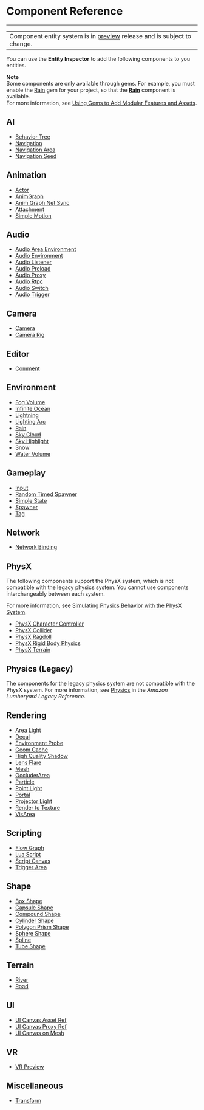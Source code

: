 # Component Reference<a name="component-components"></a>


****  

|  | 
| --- |
| Component entity system is in [preview](https://docs.aws.amazon.com/lumberyard/latest/userguide/ly-glos-chap.html#preview) release and is subject to change\.  | 

You can use the **Entity Inspector** to add the following components to you entities\. 

**Note**  
Some components are only available through gems\. For example, you must enable the [Rain](gems-system-gem-rain.md) gem for your project, so that the **[Rain](component-rain.md)** component is available\.  
For more information, see [Using Gems to Add Modular Features and Assets](gems-system-gems.md)\.

## AI<a name="component-entity-AI"></a>
+ [Behavior Tree](component-behavior-tree.md)
+ [Navigation](component-navigation.md)
+ [Navigation Area](component-nav-area.md)
+ [Navigation Seed](component-nav-seed.md)

## Animation<a name="component-entity-animation"></a>
+ [Actor](component-actor.md)
+ [AnimGraph](component-animgraph.md)
+  [Anim Graph Net Sync](component-animgraph-netsync.md) 
+ [Attachment](component-attachment.md)
+ [Simple Motion](component-simple-motion.md)

## Audio<a name="component-entity-audio"></a>
+ [Audio Area Environment](component-audio-area-environment.md)
+ [Audio Environment](component-audio-environment.md)
+ [Audio Listener](component-audio-listener.md)
+ [Audio Preload](component-audio-preload.md)
+ [Audio Proxy](component-audio-proxy.md)
+ [Audio Rtpc](component-audio-rtpc.md)
+ [Audio Switch](component-audio-switch.md)
+ [Audio Trigger](component-audio-trigger.md)

## Camera<a name="component-entity-camera"></a>
+ [Camera](component-camera.md)
+ [Camera Rig](component-camera-rig.md)

## Editor<a name="component-entity-editor"></a>
+ [Comment](component-comment.md)

## Environment<a name="component-entity-environment"></a>
+ [Fog Volume](component-fog-volume.md)
+  [Infinite Ocean](component-infinite-ocean.md) 
+ [Lightning](component-lightning.md)
+ [Lighting Arc](component-lightning-arc.md)
+ [Rain](component-rain.md)
+ [Sky Cloud](component-sky-cloud.md)
+  [Sky Highlight](component-sky-highlight.md) 
+ [Snow](component-snow.md)
+  [Water Volume](component-water-volume.md) 

## Gameplay<a name="component-entity-gameplay"></a>
+ [Input](component-input.md)
+ [Random Timed Spawner](component-random-timed-spawner.md)
+ [Simple State](component-simple-state.md)
+ [Spawner](component-spawner.md)
+ [Tag](component-tag.md)

## Network<a name="component-entity-network"></a>
+ [Network Binding](component-network-binding.md)

## PhysX<a name="component-entity-physx"></a>

The following components support the PhysX system, which is not compatible with the legacy physics system\. You cannot use components interchangeably between each system\.

For more information, see [Simulating Physics Behavior with the PhysX System](physx-intro.md)\.
+ [PhysX Character Controller](component-physx-character-controller.md)
+ [PhysX Collider](component-physx-collider.md)
+ [PhysX Ragdoll](component-physx-ragdoll.md)
+ [PhysX Rigid Body Physics](component-physx-rigid-body-physics.md)
+ [PhysX Terrain](component-physx-terrain.md)

## Physics \(Legacy\)<a name="component-entity-physics-legacy"></a>

The components for the legacy physics system are not compatible with the PhysX system\. For more information, see [Physics](https://docs.aws.amazon.com/lumberyard/latest/legacyreference/physics-intro.html) in the *Amazon Lumberyard Legacy Reference*\.

## Rendering<a name="component-entity-rendering"></a>
+ [Area Light](component-area-light.md)
+ [Decal](component-decal.md)
+ [Environment Probe](component-environment-probe.md)
+ [Geom Cache](component-geom-cache.md)
+ [High Quality Shadow](component-high-quality-shadow.md)
+ [Lens Flare](component-lens-flare.md)
+ [Mesh](component-static-mesh.md)
+ [OccluderArea](component-occluder-area.md)
+ [Particle](component-particle.md)
+ [Point Light](component-point-light.md)
+ [Portal](component-portal.md)
+ [Projector Light](component-projector-light.md)
+ [Render to Texture](component-render-to-texture.md)
+ [VisArea](component-vis-area.md)

## Scripting<a name="component-entity-scripting"></a>
+ [Flow Graph](component-flowgraph.md)
+ [Lua Script](component-lua-script.md)
+  [Script Canvas](component-script-canvas.md) 
+ [Trigger Area](component-triggerarea.md)

## Shape<a name="component-entity-shape"></a>
+ [Box Shape](component-shapes.md)
+ [Capsule Shape](component-shapes.md)
+ [Compound Shape](component-shapes.md)
+ [Cylinder Shape](component-shapes.md)
+ [Polygon Prism Shape](component-polygon-prism.md)
+ [Sphere Shape](component-shapes.md)
+  [Spline](component-spline.md) 
+  [Tube Shape](component-tube-shape.md) 

## Terrain<a name="component-entity-terrain"></a>
+ [River](component-river.md)
+ [Road](component-road.md)

## UI<a name="component-entity-UI"></a>
+ [UI Canvas Asset Ref](component-ui-canvas-asset-ref.md)
+ [UI Canvas Proxy Ref](component-ui-canvas-proxy-ref.md)
+ [UI Canvas on Mesh](component-ui-canvas-on-mesh.md)

## VR<a name="component-entity-vr"></a>
+ [VR Preview](component-vrpreview-component.md)

## Miscellaneous<a name="component-entity-miscellaneous"></a>
+ [Transform](component-transform.md)